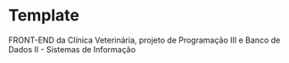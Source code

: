 # Template
FRONT-END da Clínica Veterinária, projeto de Programação III e Banco de Dados II - Sistemas de Informação
